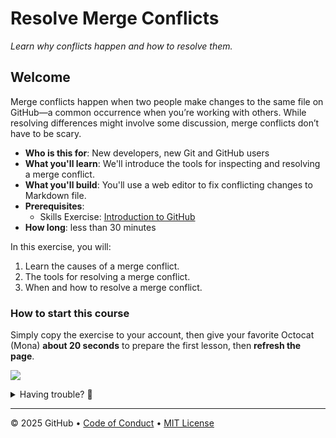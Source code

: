 # Resolve Merge Conflicts

_Learn why conflicts happen and how to resolve them._

## Welcome

Merge conflicts happen when two people make changes to the same file on GitHub—a common occurrence when you’re working with others. While resolving differences might involve some discussion, merge conflicts don’t have to be scary.

- **Who is this for**: New developers, new Git and GitHub users
- **What you'll learn**: We'll introduce the tools for inspecting and resolving a merge conflict.
- **What you'll build**: You'll use a web editor to fix conflicting changes to Markdown file.
- **Prerequisites**:
  - Skills Exercise: [Introduction to GitHub](https://github.com/skills-dev/introduction-to-github)
- **How long**: less than 30 minutes

In this exercise, you will:

1. Learn the causes of a merge conflict.
2. The tools for resolving a merge conflict.
3. When and how to resolve a merge conflict.

### How to start this course

Simply copy the exercise to your account, then give your favorite Octocat (Mona) **about 20 seconds** to prepare the first lesson, then **refresh the page**.

[![](https://img.shields.io/badge/Copy%20Exercise-%E2%86%92-1f883d?style=for-the-badge&logo=github&labelColor=197935)](https://github.com/new?template_owner=skills-dev-2&template_name=resolve-merge-conflicts&owner=%40me&name=skills-resolve-merge-conflicts&description=Exercise:+Resolve+Merge+Conflicts&visibility=public)

<details>
<summary>Having trouble? 🤷</summary><br/>

When copying the exercise, we recommend the following settings:

- For owner, choose your personal account or an organization to host the repository.

- We recommend creating a public repository, since private repositories will use Actions minutes.

If the exercise isn't ready in 20 seconds, please check the [Actions](../../actions) tab.

- Check to see if a job is running. Sometimes it simply takes a bit longer.

- If the page shows a failed job, please submit an issue. Nice, you found a bug! 🐛

</details>

---

&copy; 2025 GitHub &bull; [Code of Conduct](https://www.contributor-covenant.org/version/2/1/code_of_conduct/code_of_conduct.md) &bull; [MIT License](https://gh.io/mit)
